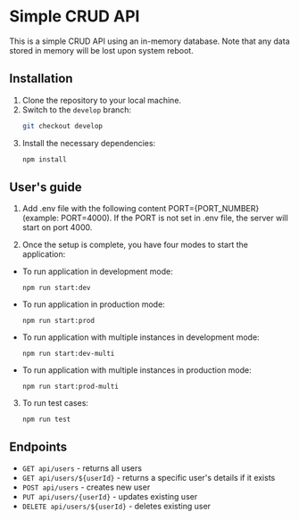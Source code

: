 # Simple CRUD API

This is a simple CRUD API using an in-memory database. Note that any data stored in memory will be lost upon system reboot.

## Installation

1. Clone the repository to your local machine.
2. Switch to the `develop` branch:
   ```bash
   git checkout develop
3. Install the necessary dependencies:
   ```bash
   npm install

## User's guide

1. Add .env file with the following content PORT={PORT_NUMBER} (example: PORT=4000). If the PORT is not set in .env file, the server will start on port 4000.

2. Once the setup is complete, you have four modes to start the application:

- To run application in development mode:
  ```
  npm run start:dev
  ```
- To run application in production mode:
  ```
  npm run start:prod
  ```
- To run application with multiple instances in development mode:
  ```
  npm run start:dev-multi
  ```
- To run application with multiple instances in production mode:
  ```
  npm run start:prod-multi
  ```

3. To run test cases:
   ```
   npm run test
   ```

## Endpoints

- `GET api/users` - returns all users
- `GET api/users/${userId}` - returns a specific user's details if it exists
- `POST api/users` - creates new user
- `PUT api/users/{userId}` - updates existing user
- `DELETE api/users/${userId}` - deletes existing user